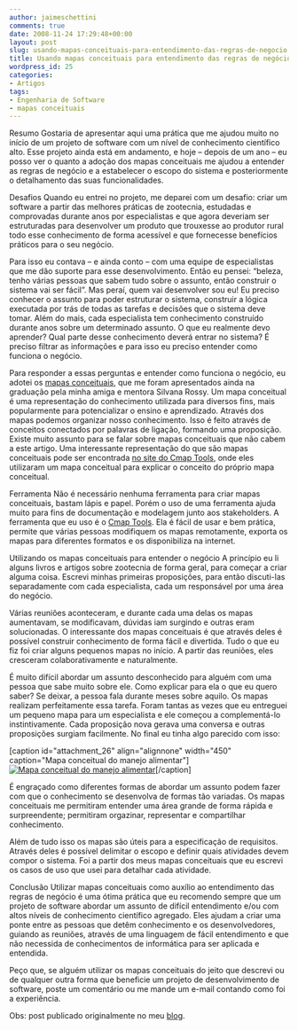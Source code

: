 ```yaml
---
author: jaimeschettini
comments: true
date: 2008-11-24 17:29:48+00:00
layout: post
slug: usando-mapas-conceituais-para-entendimento-das-regras-de-negocio
title: Usando mapas conceituais para entendimento das regras de negócio
wordpress_id: 25
categories:
- Artigos
tags:
- Engenharia de Software
- mapas conceituais
---
```


Resumo
Gostaria de apresentar aqui uma prática que me ajudou muito no início de um projeto de software com um nível de conhecimento científico alto. Esse projeto ainda está em andamento, e hoje – depois de um ano – eu posso ver o quanto a adoção dos mapas conceituais me ajudou a entender as regras de negócio e a estabelecer o escopo do sistema e posteriormente o detalhamento das suas funcionalidades.

Desafios
Quando eu entrei no projeto, me deparei com um desafio: criar um software a partir das melhores práticas de zootecnia, estudadas e comprovadas durante anos por especialistas e que agora deveriam ser estruturadas para desenvolver um produto que trouxesse ao produtor rural todo esse conhecimento de forma acessível e que fornecesse benefícios práticos para o seu negócio.

Para isso eu contava – e ainda conto – com uma equipe de especialistas que me dão suporte para esse desenvolvimento. Então eu pensei: “beleza, tenho várias pessoas que sabem tudo sobre o assunto, então construir o sistema vai ser fácil”. Mas peraí, quem vai desenvolver sou eu! Eu preciso conhecer o assunto para poder estruturar o sistema, construir a lógica executada por trás de todas as tarefas e decisões que o sistema deve tomar. Além do mais, cada especialista tem conhecimento construído durante anos sobre um determinado assunto. O que eu realmente devo aprender? Qual parte desse conhecimento deverá entrar no sistema? É preciso filtrar as informações e para isso eu preciso entender como funciona o negócio.

Para responder a essas perguntas e entender como funciona o negócio, eu adotei os [mapas conceituais](http://pt.wikipedia.org/wiki/Mapa_conceitual), que me foram apresentados ainda na graduação pela minha amiga e mentora Silvana Rossy. Um mapa conceitual é uma representação do conhecimento utilizada para diversos fins, mais popularmente para potencializar o ensino e aprendizado. Através dos mapas podemos organizar nosso conhecimento. Isso é feito através de conceitos conectados por palavras de ligação, formando uma proposição. Existe muito assunto para se falar sobre mapas conceituais que não cabem a este artigo. Uma interessante representação do que são mapas conceituais pode ser encontrada [no site do Cmap Tools](http://cmapskm.ihmc.us/servlet/SBReadResourceServlet?rid=1064009710027_1483270340_27090&partName=htmltext), onde eles utilizaram um mapa conceitual para explicar o conceito do próprio mapa conceitual.

Ferramenta
Não é necessário nenhuma ferramenta para criar mapas conceituais, bastam lápis e papel. Porém o uso de uma ferramenta ajuda muito para fins de documentação e modelagem junto aos stakeholders. A ferramenta que eu uso é o [Cmap Tools](http://cmap.ihmc.us/). Ela é fácil de usar e bem prática, permite que várias pessoas modifiquem os mapas remotamente, exporta os mapas para diferentes formatos e os disponibiliza na internet.

Utilizando os mapas conceituais para entender o negócio
A princípio eu li alguns livros e artigos sobre zootecnia de forma geral, para começar a criar alguma coisa. Escrevi minhas primeiras proposições, para então discuti-las separadamente com cada especialista, cada um responsável por uma área do negócio.

Várias reuniões aconteceram, e durante cada uma delas os mapas aumentavam, se modificavam, dúvidas iam surgindo e outras eram solucionadas. O interessante dos mapas conceituais é que através deles é possível construir conhecimento de forma fácil e divertida. Tudo o que eu fiz foi criar alguns pequenos mapas no início. A partir das reuniões, eles cresceram colaborativamente e naturalmente.

É muito difícil abordar um assunto desconhecido para alguém com uma pessoa que sabe muito sobre ele. Como explicar para ela o que eu quero saber? Se deixar, a pessoa fala durante meses sobre aquilo. Os mapas realizam perfeitamente essa tarefa. Foram tantas as vezes que eu entreguei um pequeno mapa para um especialista e ele começou a complementá-lo instintivamente. Cada proposição nova gerava uma conversa e outras proposições surgiam facilmente. No final eu tinha algo parecido com isso:

[caption id="attachment_26" align="alignnone" width="450" caption="Mapa conceitual do manejo alimentar"][![Mapa conceitual do manejo alimentar](http://tasafo.files.wordpress.com/2008/11/manejo-alimentar.jpg)](http://tasafo.files.wordpress.com/2008/11/manejo-alimentar.jpg)[/caption]

É engraçado como diferentes formas de abordar um assunto podem fazer com que o conhecimento se desenvolva de formas tão variadas. Os mapas conceituais me permitiram entender uma área grande de forma rápida e surpreendente; permitiram orgazinar, representar e compartilhar conhecimento.

Além de tudo isso os mapas são úteis para a especificação de requisitos. Através deles é possível delimitar o escopo e definir quais atividades devem compor o sistema. Foi a partir dos meus mapas conceituais que eu escrevi os casos de uso que usei para detalhar cada atividade.

Conclusão
Utilizar mapas conceituais como auxílio ao entendimento das regras de negócio é uma ótima prática que eu recomendo sempre que um projeto de software abordar um assunto de difícil entendimento e/ou com altos níveis de conhecimento científico agregado. Eles ajudam a criar uma ponte entre as pessoas que detêm conhecimento e os desenvolvedores, guiando as reuniões, através de uma linguagem de fácil entendimento e que não necessida de conhecimentos de informática para ser aplicada e entendida.

Peço que, se alguém utilizar os mapas conceituais do jeito que descrevi ou de qualquer outra forma que beneficie um projeto de desenvolvimento de software, poste um comentário ou me mande um e-mail contando como foi a experiência.

Obs: post publicado originalmente no meu [blog](http://jaimesch.blogspot.com/).
